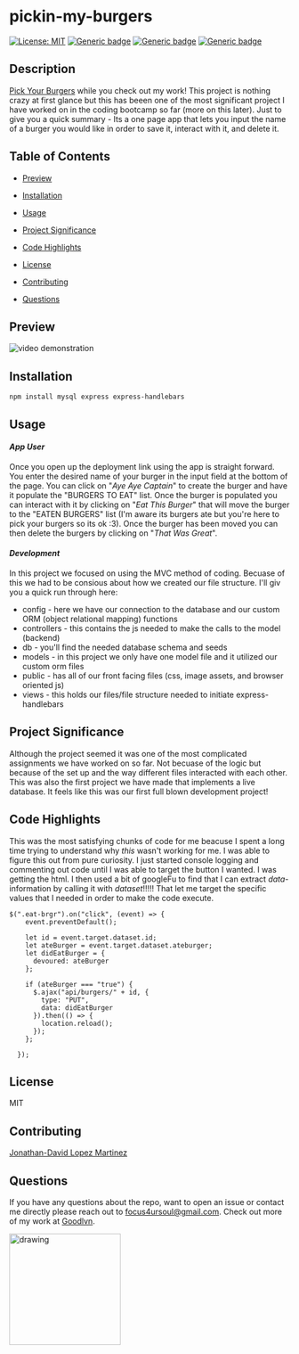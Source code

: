 # pickin-my-burgers

[![License: MIT](https://img.shields.io/badge/License-MIT-green.svg)](https://opensource.org/licenses/MIT)
[![Generic badge](https://img.shields.io/badge/Dev_Dependancy-nodemon-blue.svg)](https://shields.io/)
[![Generic badge](https://img.shields.io/badge/Dev_Dependancy-express--handlebars-blue.svg)](https://shields.io/)
[![Generic badge](https://img.shields.io/badge/Dev_Dependancy-mysql-blue.svg)](https://shields.io/)

## Description

[Pick Your Burgers](https://pickin-my-burgers.herokuapp.com/) while you check out my work! This project is nothing crazy at first glance but this has beeen one of the most significant project I have worked on in the coding bootcamp so far (more on this later). Just to give you a quick summary - Its a one page app that lets you input the name of a burger you would like in order to save it, interact with it, and delete it. 

## Table of Contents

* [Preview](#preview)

* [Installation](#installation)

* [Usage](#usage)

* [Project Significance](#project-significance)

* [Code Highlights](#code-highlights)

* [License](#license)

* [Contributing](#contributing)

* [Questions](#questions)

## Preview

![video demonstration](public/images/pyb.gif)

## Installation

```
npm install mysql express express-handlebars
```

## Usage 

#### *App User*
Once you open up the deployment link using the app is straight forward. You enter the desired name of your burger in the input field at the bottom of the page. You can click on "*Aye Aye Captain*" to create the burger and have it populate the "BURGERS TO EAT" list. Once the burger is populated you can interact with it by clicking on "*Eat This Burger*" that will move the burger to the "EATEN BURGERS" list (I'm aware its burgers ate but you're here to pick your burgers so its ok :3). Once the burger has been moved you can then delete the burgers by clicking on "*That Was Great*".

#### *Development*
In this project we focused on using the MVC method of coding. Becuase of this we had to be consious about how we created our file structure. I'll giv you a quick run through here: 

* config - here we have our connection to the database and our custom ORM (object relational mapping) functions
* controllers - this contains the js needed to make the calls to the model (backend)
* db - you'll find the needed database schema and seeds 
* models - in this project we only have one model file and it utilized our custom orm files
* public - has all of our front facing files (css, image assets, and browser oriented js)
* views - this holds our files/file structure needed to initiate express-handlebars

## Project Significance

Although the project seemed it was one of the most complicated assignments we have worked on so far. Not becuase of the logic but because of the set up and the way different files interacted with each other. This was also the first project we have made that implements a live database. It feels like this was our first full blown development project!

## Code Highlights

This was the most satisfying chunks of code for me beacuse I spent a long time trying to understand why *this* wasn't working for me. I was able to figure this out from pure curiosity. I just started console logging and commenting out code until I was able to target the button I wanted. I was getting the html. I then used a bit of googleFu to find that I can extract *data-* information by calling it with *dataset*!!!!! That let me target the specific values that I needed in order to make the code execute.

```
$(".eat-brgr").on("click", (event) => {
    event.preventDefault();

    let id = event.target.dataset.id;
    let ateBurger = event.target.dataset.ateburger;
    let didEatBurger = {
      devoured: ateBurger
    };

    if (ateBurger === "true") {
      $.ajax("api/burgers/" + id, {
        type: "PUT",
        data: didEatBurger
      }).then(() => {
        location.reload();
      });
    };
    
  });
```

## License

MIT

## Contributing

[Jonathan-David Lopez Martinez](http://www.jds.world/)

## Questions 

If you have any questions about the repo, want to open an issue or contact me directly please reach out to focus4ursoul@gmail.com. Check out more of my work at [Goodlvn](https://github.com/Goodlvn).

<img src="https://avatars3.githubusercontent.com/u/37821521?v=4=50x50" alt="drawing" width="200"/>
